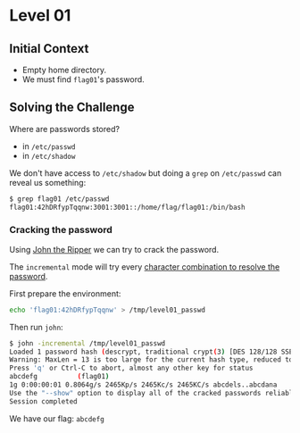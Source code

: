 # Level 01

## Initial Context

- Empty home directory.
- We must find `flag01`'s password.

## Solving the Challenge

Where are passwords stored?
- in `/etc/passwd`
- in `/etc/shadow`

We don't have access to `/etc/shadow` but doing a `grep` on `/etc/passwd` can reveal us something:

```bash
$ grep flag01 /etc/passwd
flag01:42hDRfypTqqnw:3001:3001::/home/flag/flag01:/bin/bash
```

### Cracking the password

Using [John the Ripper](https://linuxconfig.org/password-cracking-with-john-the-ripper-on-linux) we can try to crack the password.

The `incremental` mode will try every [character combination to resolve the password](http://manpages.ubuntu.com/manpages/bionic/man8/john.8.html#:~:text=character%20combination%20to%20resolve%0A%20%20%20%20%20%20%20%20%20%20%20%20%20%20the%20password).

First prepare the environment:

```bash
echo 'flag01:42hDRfypTqqnw' > /tmp/level01_passwd
```

Then run `john`:

```bash
$ john -incremental /tmp/level01_passwd
Loaded 1 password hash (descrypt, traditional crypt(3) [DES 128/128 SSE2-16])
Warning: MaxLen = 13 is too large for the current hash type, reduced to 8
Press 'q' or Ctrl-C to abort, almost any other key for status
abcdefg          (flag01)
1g 0:00:00:01 0.8064g/s 2465Kp/s 2465Kc/s 2465KC/s abcdels..abcdana
Use the "--show" option to display all of the cracked passwords reliably
Session completed
```

We have our flag: `abcdefg`